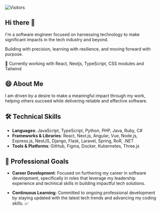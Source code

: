<p>
  <img src="https://komarev.com/ghpvc/?username=jakubmdev&label=Visitors&color=2196F3&style=flat" alt="Visitors">
</p>

## Hi there 👋

I'm a software engineer focused on harnessing technology to make significant impacts in the tech industry and beyond. 

Building with precision, learning with resilience, and moving forward with purpose.

🔨 Currently working with React, Nextjs, TypeScript, CSS modules and Tailwind



## 😄 About Me

I am driven by a desire to make a meaningful impact through my work, helping others succeed while delivering reliable and effective software.

## 🛠️ Technical Skills
- **Languages**: JavaScript, TypeScript, Python, PHP, Java, Ruby, C#
- **Frameworks & Libraries**: React, Next.js, Angular, Vue, Node.js, Express.js, NestJS, Django, Flask, Laravel, Spring, RoR, .NET
- **Tools & Platforms**: GitHub, Figma, Docker, Kubernetes, Three.js

## 🚀 Professional Goals
- **Career Development**: Focused on furthering my career in software development, specifically in roles that leverage my leadership experience and technical skills in building impactful tech solutions.

- **Continuous Learning**: Committed to ongoing professional development by staying updated with the latest tech trends and advancing my coding skills. 📈
